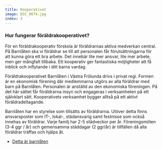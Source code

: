 ```yaml
---
title: Kooperativet
image: DSC_0674.jpg
index: 3
---
```

### Hur fungerar föräldrakooperativet? 
För en föräldrakooperativ förskola är föräldrarnas aktiva medverkan central. På Barnlåten ska vi föräldrar se till att personalen 
får förutsättningarna för att kunna göra ett bra arbete. Det innebär lite mer ansvar, lite mer arbete, men ger mångfalt tillbaka. 
Ett kooperativ ger fantastiska möjligheter att få inblick och inflytande i ditt barns vardag.

Föräldrakooperativet Barnlåten i Västra Frölunda drivs i privat regi. Formen är en ekonomisk förening där medlemmarna utgörs av alla föräldrar med barn på Barnlåten. Personalen är anställd av den ekonomiska föreningen. På det här sättet får föräldrarna insyn och engageras i verksamheten på ett självklart sätt. Kooperativets verksamhet bygger alltså på ett aktivt föräldradeltagande.

Barnlåten har en styrelse som tillsätts av föräldrarna. Utöver detta finns ansvarsposter som IT-, lokal-, städansvarig samt festnisse 
som också innehas av föräldrar. Varje familj har 2-5 städveckor per år. Föreningsmöten (3-4 ggr / år) och gemensamma 
städdagar (2 ggr/år) är tillfällen då alla föräldrar träffas och hjälps åt.

* [Detta är barnlåten](https://drive.google.com/file/d/0B7D791XCaNNsN3RpMjQ4eDBDekE/view?usp=sharing)

